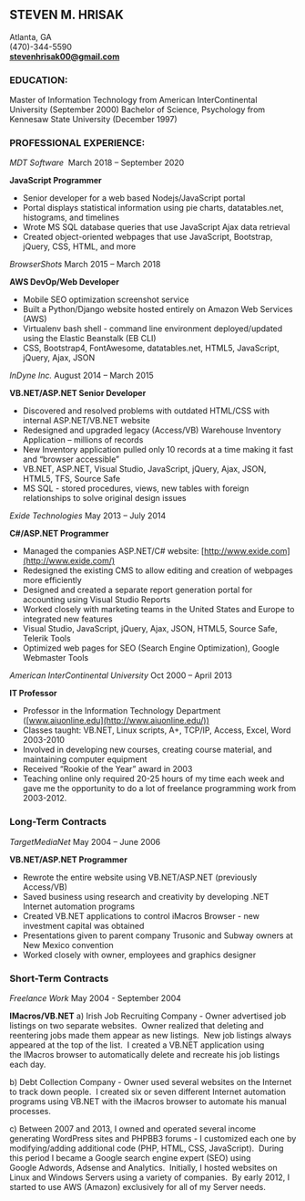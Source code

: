 ## STEVEN M. HRISAK

Atlanta, GA  
(470)-344-5590	
**stevenhrisak00@gmail.com** 

### EDUCATION: 

Master of Information Technology from American InterContinental University (September 2000)
Bachelor of Science, Psychology from Kennesaw State University (December 1997) 

### PROFESSIONAL EXPERIENCE:

_MDT Software_  March 2018 – September 2020 

**JavaScript Programmer**
+ Senior developer for a web based Nodejs/JavaScript portal
+ Portal displays statistical information using pie charts, datatables.net, histograms, and timelines
+ Wrote MS SQL database queries that use JavaScript Ajax data retrieval
+ Created object-oriented webpages that use JavaScript, Bootstrap, jQuery, CSS, HTML, and more

_BrowserShots_  March 2015 – March 2018 

**AWS DevOp/Web Developer**
+ Mobile SEO optimization screenshot service
+ Built a Python/Django website hosted entirely on Amazon Web Services (AWS)
+ Virtualenv bash shell - command line environment deployed/updated using the Elastic Beanstalk (EB CLI)
+ CSS, Bootstrap4, FontAwesome, datatables.net, HTML5, JavaScript, jQuery, Ajax, JSON

_InDyne Inc._  August 2014 – March 2015 

**VB.NET/ASP.NET Senior Developer**
+ Discovered and resolved problems with outdated HTML/CSS with internal ASP.NET/VB.NET website
+ Redesigned and upgraded legacy (Access/VB) Warehouse Inventory Application – millions of records
+ New Inventory application pulled only 10 records at a time making it fast and “browser accessible”
+ VB.NET, ASP.NET, Visual Studio, JavaScript, jQuery, Ajax, JSON, HTML5, TFS, Source Safe
+ MS SQL - stored procedures, views, new tables with foreign relationships to solve original design issues

_Exide Technologies_  May 2013 – July 2014 

**C#/ASP.NET Programmer**
+ Managed the companies ASP.NET/C# website: [http://www.exide.com](http://www.exide.com/)
+ Redesigned the existing CMS to allow editing and creation of webpages more efficiently
+ Designed and created a separate report generation portal for accounting using Visual Studio Reports
+ Worked closely with marketing teams in the United States and Europe to integrated new features
+ Visual Studio, JavaScript, jQuery, Ajax, JSON, HTML5, Source Safe, Telerik Tools
+ Optimized web pages for SEO (Search Engine Optimization), Google Webmaster Tools

_American InterContinental University_  Oct 2000 – April 2013 

**IT Professor**
+ Professor in the Information Technology Department ([www.aiuonline.edu](http://www.aiuonline.edu/))
+ Classes taught: VB.NET, Linux scripts, A+, TCP/IP, Access, Excel, Word 2003-2010
+ Involved in developing new courses, creating course material, and maintaining computer equipment
+ Received “Rookie of the Year” award in 2003
+ Teaching online only required 20-25 hours of my time each week and gave me the opportunity to do a lot of freelance programming work from 2003-2012. 

### Long-Term Contracts

_TargetMediaNet_  May 2004 – June 2006 

**VB.NET/ASP.NET Programmer**
+ Rewrote the entire website using VB.NET/ASP.NET (previously Access/VB)
+ Saved business using research and creativity by developing .NET Internet automation programs
+ Created VB.NET applications to control iMacros Browser - new investment capital was obtained
+ Presentations given to parent company Trusonic and Subway owners at New Mexico convention
+ Worked closely with owner, employees and graphics designer

### Short-Term Contracts

_Freelance Work_  May 2004 - September 2004

**IMacros/VB.NET**
a) Irish Job Recruiting Company - Owner advertised job listings on two separate websites.  Owner realized that deleting and reentering jobs made them appear as new listings.  New job listings always appeared at the top of the list.  I created a VB.NET application using the IMacros browser to automatically delete and recreate his job listings each day.

b) Debt Collection Company - Owner used several websites on the Internet to track down people.  I created six or seven different Internet automation programs using VB.NET with the iMacros browser to automate his manual processes.

c) Between 2007 and 2013, I owned and operated several income generating WordPress sites and PHPBB3 forums - I customized each one by modifying/adding additional code (PHP, HTML, CSS, JavaScript).  During this period I became a Google search engine expert (SEO) using Google Adwords, Adsense and Analytics.  Initially, I hosted websites on Linux and Windows Servers using a variety of companies.  By early 2012, I started to use AWS (Amazon) exclusively for all of my Server needs. 
